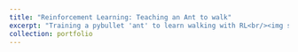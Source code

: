 ```yaml
---
title: "Reinforcement Learning: Teaching an Ant to walk"
excerpt: "Training a pybullet 'ant' to learn walking with RL<br/><img src='/images/Ant.png'>"
collection: portfolio
---
```


